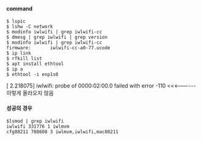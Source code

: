 #### command

```
$ lspic 
$ lshw -C network
$ modinfo iwlwifi | grep iwlwifi-cc
$ dmesg | grep iwlwifi | grep version
$ modinfo iwlwifi | grep iwlwifi-cc
firmware:       iwlwifi-cc-a0-77.ucode
$ ip link 
$ rfkill list
$ apt install ethtool
$ ip a
$ ethtool -i enp1s0
```

[    2.218075] iwlwifi: probe of 0000:02:00.0 failed with error -110 <<<------ 이렇게 올라오지 않음 

#### 성공의 경우

```
$lsmod | grep iwlwifi
iwlwifi 331776 1 iwlmvm
cfg80211 708608 3 iwlmvm,iwlwifi,mac80211
```